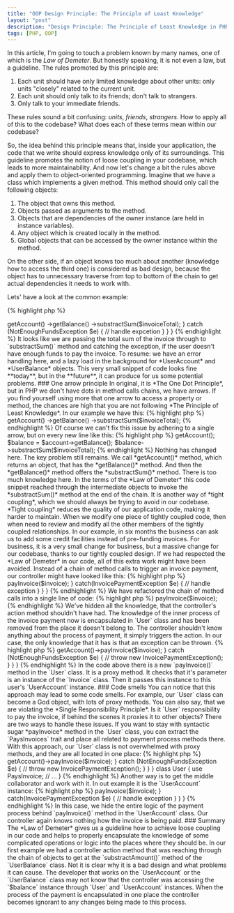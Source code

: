 ```yaml
---
title: "OOP Design Principle: The Principle of Least Knowledge"
layout: "post"
description: "Design Principle: The Principle of Least Knowledge in PHP. Law of Demeter in PHP"
tags: [PHP, OOP]
---
```


In this article, I'm going to touch a problem known by many names, one of which is the *Law of Demeter*. But honestly speaking, it is not even a law, but a guideline. The rules promoted by this principle are:

1. Each unit should have only limited knowledge about other units: only units "closely" related to the current unit.
2. Each unit should only talk to its friends; don't talk to strangers.
3. Only talk to your immediate friends.

These rules sound a bit confusing: *units*, *friends*, *strangers*. How to apply all of this to the codebase? What does each of these terms mean within our codebase?

So, the idea behind this principle means that, inside your application, the code that we write should express knowledge only of its surroundings. This guideline promotes the notion of loose coupling in your codebase, which leads to more maintainability. And now let's change a bit the rules above and apply them to object-oriented programming. Imagine that we have a class which implements a given method. This method should only call the following objects:

1. The object that owns this method.
2. Objects passed as arguments to the method.
3. Objects that are dependencies of the owner instance (are held in instance variables).
4. Any object which is created locally in the method.
5. Global objects that can be accessed by the owner instance within the method.

On the other side, if an object knows too much about another (knowledge how to access the third one) is considered as bad design, because the object has to unnecessary traverse from top to bottom of the chain to get actual dependencies it needs to work with.


Lets' have a look at the common example:

{% highlight php %}
<?php

class InvoiceController
{
    public function create()
    {
        // ... 
        try {
            $user->getAccount()
                ->getBalance()
                ->substractSum($invoiceTotal);
        } catch (NotEnoughFundsException $e) {
            // handle expcetion
        }
    }
}
{% endhighlight %}

It looks like we are passing the total sum of the invoice through to `substractSum()` method and catching the exception, if the user doesn't have enough funds to pay the invoice.

To resume: we have an error handling here, and a lazy load in the background for *UserAccount* and *UserBalance* objects. This very small snippet of code looks fine **today**, but in the **future**, it can produce for us some potential problems.

### One arrow principle
In original, it is *The One Dot Principle*, but in PHP we don't have dots in method calls chains, we have arrows. If you find yourself using more that one arrow to access a property or method, the chances are high that you are not following *The Principle of Least Knowledge*. In our example we have this:

{% highlight php %}
<?php

$user->getAccount()
    ->getBalance()
    ->substractSum($invoiceTotal);
{% endhighlight %}

Of course we can't fix this issue by adhering to a single arrow, but on every new line like this:

{% highlight php %}
<?php

$account = $user->getAccount();
$balance = $account->getBalance();
$balance->substractSum($invoiceTotal);
{% endhighlight %}

Nothing has changed here. The key problem still remains. We call *getAccount()* method, which returns an object, that has the *getBalance()* method. And then the *getBalance()* method offers the *substractSum()* method. There is too much knowledge here. In the terms of the *Law of Demeter* this code snippet reached through the intermediate objects to invoke the *substractSum()* method at the end of the chain. It is another way of *tight coupling*, which we should always be trying to avoid in our codebase. *Tight coupling* reduces the quality of our application code, making it harder to maintain. When we modify one piece of tightly coupled code, then when need to review and modify all the other members of the tightly coupled relationships.

In our example, in six months the business can ask us to add some credit facilities instead of pre-funding invoices. For business, it is a very small change for business, but a massive change for our codebase, thanks to our tightly coupled design.

If we had respected the *Law of Demeter* in our code, all of this extra work might have been avoided. Instead of a chain of method calls to trigger an invoice payment, our controller might have looked like this:

{% highlight php %}
<?php

class InvoiceController 
{
    public function create()
    {
        // ...
        try {
            $user->payInvoice($invoice);
        } catch(InvoicePaymentException $e) {
            // handle exception
        }
    }
}
{% endhighlight %}

We have refactored the chain of method calls into a single line of code:

{% highlight php %}
<?php

$user->payInvoice($invoice);
{% endhighlight %}

We've hidden all the knowledge, that the controller's action method shouldn't have had. The knowledge of the inner process of the invoice payment now is encapsulated in `User` class and has been removed from the place it doesn't belong to. The controller shouldn't know anything about the process of payment, it simply triggers the action. In our case, the only knowledge that it has is that an exception can be thrown.

{% highlight php %}
<?php

class User
{
    public function payInvoice(Invoice $invoice)
    {
        try {
            $this->getAccount()->payInvoice($invoice);
        } catch (NotEnoughFundsException $e) {
            // throw new InvoicePaymentException();
        }
    }
}
{% endhighlight %}

In the code above there is a new `payInvoice()` method in the `User` class. It is a proxy method. It checks that it's parameter is an instance of the `Invoice` class. Then it passes this instance to this user's `UserAccount` instance. 

### Code smells
You can notice that this approach may lead to some code smells. For example, our `User` class can become a God object, with lots of proxy methods. You can also say, that we are violating the *Single Responsibility Principle*. Is it `User` responsibility to pay the invoice, if behind the scenes it proxies it to other objects?
There are two ways to handle these issues. If you want to stay with syntaсtic sugar *payInvoice* method in the `User` class, you can extract the `PaysInvoices` trait and place all related to payment process methods there. With this approach, our `User` class is not overwhelmed with proxy methods, and they are all located in one place:

{% highlight php %}
<?php

trait PaysInvoice 
{
    public function payInvoice(Invoice $invoice)
    {
        try {
            $this->getAccount()->payInvoice($invoice);
        } catch (NotEnoughFundsException $e) {
            // throw new InvoicePaymentException();
        }
    }
}


class User
{
    use PaysInvoice;

    // ...
}

{% endhighlight %}

Another way is to get the middle collaborator and work with it. In out example it is the `UserAccount` instance:

{% highlight php %}
<?php

class InvoiceController
{
    public function create()
    {
        // ...
        try{
            $userAccount->payInvoice($invoice);
        } catch(InvoicePaymentException $e) {
            // handle exception
        }
    }
}
{% endhighlight %}

In this case, we hide the entire logic of the payment process behind `payInvoice()` method in the `UserAccount` class. Our controller again knows nothing how the invoice is being paid.

### Summary
The *Law of Demeter* gives us a guideline how to achieve loose coupling in our code and helps to properly encapsulate the knowledge of some complicated operations or logic into the places where they should be.
In our first example we had a controller action method that was reaching through the chain of objects to get at the `substractAmount()` method of the `UserBalance` class. Not it is clear why it is a bad design and what problems it can cause. The developer that works on the `UserAccount` or the `UserBalance` class may not know that the controller was accessing the `$balance` instance through `User` and `UserAccount` instances.
When the process of the payment is encapsulated in one place the controller becomes ignorant to any changes being made to this process.